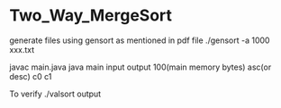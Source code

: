 # Two_Way_MergeSort

generate files using gensort as mentioned in pdf file
./gensort -a 1000 xxx.txt

javac main.java
java main input output 100(main memory bytes) asc(or desc) c0 c1

To verify
./valsort output
